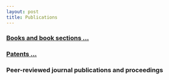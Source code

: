 ```yaml
---
layout: post
title: Publications
---
```


### [Books and book sections ...](books.html)

### [Patents ...](research/patents.html)


### Peer-reviewed journal publications and proceedings

<html>
<script src="https://bibbase.org/service/mendeley/fb329fcb-394b-3686-a7d8-4373fd71ca2d?jsonp=1"></script>
</html>
